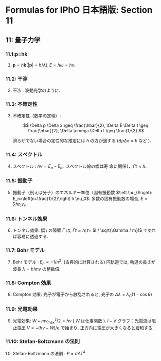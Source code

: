 # Formulas for IPhO 日本語版: Section 11

## 11: 量子力学

### 11.1:p=hk

1. $\boldsymbol{p}=\hbar \boldsymbol{k}(|\boldsymbol{p}|=h / \lambda), E=\hbar \omega=h \nu$.

### 11.2: 干渉

2. 干渉 : 波動光学のように.

### 11.3: 不確定性

3. 不確定性（数学の定理）:

    $$
    \Delta p \Delta x \geq \frac{\hbar}{2}, \Delta E \Delta t \geq \frac{\hbar}{2}, \Delta \omega \Delta t \geq \frac{1}{2}
    $$

    滑らかでない場合の定性的な推定には $h$ の方が適する $(\Delta p \Delta x \approx h$ など $)$.

### 11.4: スペクトル

4. スペクトル : $h \nu=E_n-E_m$. スペクトル線の幅は寿 命に関係し, $\Gamma \tau \approx \hbar$.

### 11.5: 振動子

5. 振動子（例えば分子）のエネルギー準位（固有振動数 $\left.\nu_0\right): E_n=\left(n+\frac{1}{2}\right) h \nu_0$. 多数の固有振動数の場合, $E=\sum h n_i \nu_i$.

### 11.6: トンネル効果

6. トンネル効果: 幅 $l$ の障壁 $\Gamma$ は, $\Gamma \tau \approx \hbar(\tau=$ $l / \sqrt{\Gamma / m})$ であれば容易に透過する.

### 11.7: Bohr モデル

7. Bohr モデル : $E_n \propto-1 / n^2$. (古典的に計算される) 円軌道では, 軌道の長さが波長 $\lambda=h / m v$ の整数倍.

### 11.8: Compton 効果

8. Compton 効果: 光子が電子から散乱されると, 光子の $\Delta \lambda=\lambda_C(1-\cos \theta)$

### 11.9: 光電効果

9.  光電効果: $W+m v_{\max }^2 / 2=h \nu$ ( $W$ は仕事関数 $)$. $I-V$ グラフ：光電流は阻止電圧 $V=-(h \nu-W) / e$ で始まり, 正方向に電圧が大きくなると緩和する.

### 11.10: Stefan-Boltzmann の法則

10. Stefan-Boltzmann の法則 : $P=\sigma A T^4$
